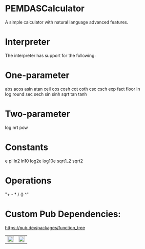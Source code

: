 # PEMDASCalculator

A simple calculator with natural language advanced features. 

# Interpreter 
The interpreter has support for the following:

# One-parameter

abs     acos    asin    atan    ceil
cos     cosh    cot     coth    csc
csch    exp     fact    floor   ln      
log     round   sec     sech    sin
sinh    sqrt    tan     tanh

# Two-parameter 

log     nrt     pow

# Constants 

e       pi      ln2     ln10    log2e
log10e  sqrt1_2 sqrt2

# Operations 

"+  -  *  /  ()  ^"
      
# Custom Pub Dependencies:
https://pub.dev/packages/function_tree

<table> <tr> <td><img src="https://github.com/user-attachments/assets/a52ba2ba-ce16-4d85-9a18-b78fea946e90" width="100%" height="100%"></td> <td><img src="https://github.com/user-attachments/assets/4c5d6c57-16af-4b81-96e1-550abb6237ef" width="100%" height="100%"></td> </tr> </table>

